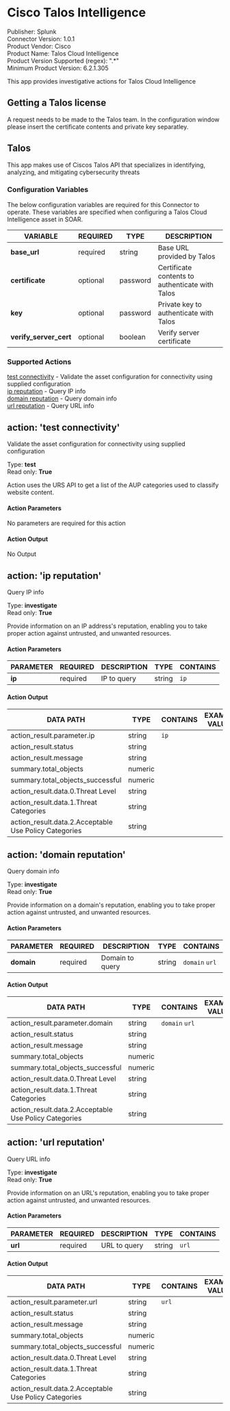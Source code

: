 [comment]: # "Auto-generated SOAR connector documentation"
# Cisco Talos Intelligence

Publisher: Splunk  
Connector Version: 1.0.1  
Product Vendor: Cisco  
Product Name: Talos Cloud Intelligence  
Product Version Supported (regex): ".\*"  
Minimum Product Version: 6.2.1.305  

This app provides investigative actions for Talos Cloud Intelligence

[comment]: # " File: README.md"
[comment]: # "Copyright (c) 2024 Splunk Inc."
[comment]: # ""
[comment]: # "Licensed under the Apache License, Version 2.0 (the 'License');"
[comment]: # "you may not use this file except in compliance with the License."
[comment]: # "You may obtain a copy of the License at"
[comment]: # ""
[comment]: # "    http://www.apache.org/licenses/LICENSE-2.0"
[comment]: # ""
[comment]: # "Unless required by applicable law or agreed to in writing, software distributed under"
[comment]: # "the License is distributed on an 'AS IS' BASIS, WITHOUT WARRANTIES OR CONDITIONS OF ANY KIND,"
[comment]: # "either express or implied. See the License for the specific language governing permissions"
[comment]: # "and limitations under the License."
[comment]: # ""
## Getting a Talos license 

A request needs to be made to the Talos team. In the configuration window please insert the certificate contents and
private key separatley.  

## Talos

This app makes use of Ciscos Talos API that specializes in identifying, analyzing, and mitigating cybersecurity threats


### Configuration Variables
The below configuration variables are required for this Connector to operate.  These variables are specified when configuring a Talos Cloud Intelligence asset in SOAR.

VARIABLE | REQUIRED | TYPE | DESCRIPTION
-------- | -------- | ---- | -----------
**base_url** |  required  | string | Base URL provided by Talos
**certificate** |  optional  | password | Certificate contents to authenticate with Talos
**key** |  optional  | password | Private key to authenticate with Talos
**verify_server_cert** |  optional  | boolean | Verify server certificate

### Supported Actions  
[test connectivity](#action-test-connectivity) - Validate the asset configuration for connectivity using supplied configuration  
[ip reputation](#action-ip-reputation) - Query IP info  
[domain reputation](#action-domain-reputation) - Query domain info  
[url reputation](#action-url-reputation) - Query URL info  

## action: 'test connectivity'
Validate the asset configuration for connectivity using supplied configuration

Type: **test**  
Read only: **True**

Action uses the URS API to get a list of the AUP categories used to classify website content.

#### Action Parameters
No parameters are required for this action

#### Action Output
No Output  

## action: 'ip reputation'
Query IP info

Type: **investigate**  
Read only: **True**

Provide information on an IP address's reputation, enabling you to take proper action against untrusted, and unwanted resources.

#### Action Parameters
PARAMETER | REQUIRED | DESCRIPTION | TYPE | CONTAINS
--------- | -------- | ----------- | ---- | --------
**ip** |  required  | IP to query | string |  `ip` 

#### Action Output
DATA PATH | TYPE | CONTAINS | EXAMPLE VALUES
--------- | ---- | -------- | --------------
action_result.parameter.ip | string |  `ip`  |  
action_result.status | string |  |  
action_result.message | string |  |  
summary.total_objects | numeric |  |  
summary.total_objects_successful | numeric |  |  
action_result.data.0.Threat Level | string |  |  
action_result.data.1.Threat Categories | string |  |  
action_result.data.2.Acceptable Use Policy Categories | string |  |    

## action: 'domain reputation'
Query domain info

Type: **investigate**  
Read only: **True**

Provide information on a domain's reputation, enabling you to take proper action against untrusted, and unwanted resources.

#### Action Parameters
PARAMETER | REQUIRED | DESCRIPTION | TYPE | CONTAINS
--------- | -------- | ----------- | ---- | --------
**domain** |  required  | Domain to query | string |  `domain`  `url` 

#### Action Output
DATA PATH | TYPE | CONTAINS | EXAMPLE VALUES
--------- | ---- | -------- | --------------
action_result.parameter.domain | string |  `domain`  `url`  |  
action_result.status | string |  |  
action_result.message | string |  |  
summary.total_objects | numeric |  |  
summary.total_objects_successful | numeric |  |  
action_result.data.0.Threat Level | string |  |  
action_result.data.1.Threat Categories | string |  |  
action_result.data.2.Acceptable Use Policy Categories | string |  |    

## action: 'url reputation'
Query URL info

Type: **investigate**  
Read only: **True**

Provide information on an URL's reputation, enabling you to take proper action against untrusted, and unwanted resources.

#### Action Parameters
PARAMETER | REQUIRED | DESCRIPTION | TYPE | CONTAINS
--------- | -------- | ----------- | ---- | --------
**url** |  required  | URL to query | string |  `url` 

#### Action Output
DATA PATH | TYPE | CONTAINS | EXAMPLE VALUES
--------- | ---- | -------- | --------------
action_result.parameter.url | string |  `url`  |  
action_result.status | string |  |  
action_result.message | string |  |  
summary.total_objects | numeric |  |  
summary.total_objects_successful | numeric |  |  
action_result.data.0.Threat Level | string |  |  
action_result.data.1.Threat Categories | string |  |  
action_result.data.2.Acceptable Use Policy Categories | string |  |  